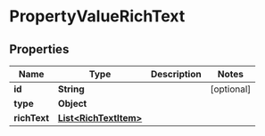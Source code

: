 

# PropertyValueRichText


## Properties

| Name | Type | Description | Notes |
|------------ | ------------- | ------------- | -------------|
|**id** | **String** |  |  [optional] |
|**type** | **Object** |  |  |
|**richText** | [**List&lt;RichTextItem&gt;**](RichTextItem.md) |  |  |



